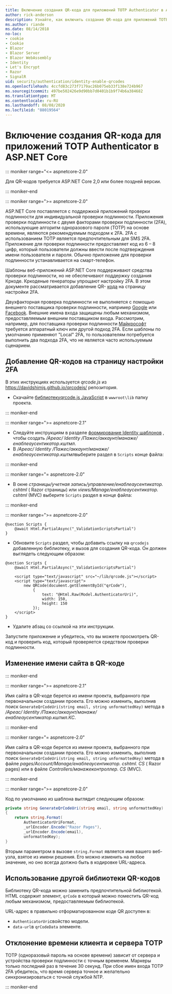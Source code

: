 ```yaml
---
title: Включение создания QR-кода для приложений TOTP Authenticator в ASP.NET Core
author: rick-anderson
description: Узнайте, как включить создание QR-кода для приложений TOTP Authenticator, работающих с ASP.NET Core двухфакторной проверки подлинности.
ms.author: riande
ms.date: 08/14/2018
no-loc:
- cookie
- Cookie
- Blazor
- Blazor Server
- Blazor WebAssembly
- Identity
- Let's Encrypt
- Razor
- SignalR
uid: security/authentication/identity-enable-qrcodes
ms.openlocfilehash: 4ccfd83c273f7179ac26b075eb33f138e724b967
ms.sourcegitcommit: 497be502426e9d90bb7d0401b1b9f74b6a384682
ms.translationtype: MT
ms.contentlocale: ru-RU
ms.lasthandoff: 08/08/2020
ms.locfileid: "88019564"
---
```

# <a name="enable-qr-code-generation-for-totp-authenticator-apps-in-aspnet-core"></a>Включение создания QR-кода для приложений TOTP Authenticator в ASP.NET Core

::: moniker range="<= aspnetcore-2.0"

Для QR-кодов требуется ASP.NET Core 2,0 или более поздней версии.

::: moniker-end

::: moniker range=">= aspnetcore-2.0"

ASP.NET Core поставляется с поддержкой приложений проверки подлинности для индивидуальной проверки подлинности. Приложения проверки подлинности с двумя факторами проверки подлинности (2FA), использующие алгоритм одноразового пароля (TOTP) на основе времени, являются рекомендуемым подходом к 2FA. 2FA с использованием TOTP является предпочтительным для SMS 2FA. Приложение для проверки подлинности предоставляет код из 6 – 8 цифр, который пользователи должны ввести после подтверждения имени пользователя и пароля. Обычно приложение для проверки подлинности устанавливается на смарт-телефон.

Шаблоны веб-приложений ASP.NET Core поддерживают средства проверки подлинности, но не обеспечивают поддержку создания Кркоде. Кркоденые генераторы упрощают настройку 2FA. В этом документе рассматривается добавление QR- [кода](https://wikipedia.org/wiki/QR_code) на страницу настройки 2FA.

Двухфакторная проверка подлинности не выполняется с помощью внешнего поставщика проверки подлинности, например [Google](xref:security/authentication/google-logins) или [Facebook](xref:security/authentication/facebook-logins). Внешние имена входа защищены любым механизмом, предоставляемым внешним поставщиком входа. Рассмотрим, например, для поставщика проверки подлинности [Майкрософт](xref:security/authentication/microsoft-logins) требуется аппаратный ключ или другой подход 2FA. Если шаблоны по умолчанию применяют "Local" 2FA, то пользователям потребуется выполнить два подхода 2FA, что не является часто используемым сценарием.

## <a name="adding-qr-codes-to-the-2fa-configuration-page"></a>Добавление QR-кодов на страницу настройки 2FA

В этих инструкциях используется *qrcode.js* из https://davidshimjs.github.io/qrcodejs/ репозитория.

* Скачайте [библиотекуqrcode.js JavaScript](https://davidshimjs.github.io/qrcodejs/) в `wwwroot\lib` папку проекта.

::: moniker-end

::: moniker range=">= aspnetcore-2.1"

* Следуйте инструкциям в разделе [формирование Identity шаблонов](xref:security/authentication/scaffold-identity) , чтобы создать */Ареас/ Identity /Пажес/аккаунт/манаже/енаблеаусентикатор.кштмл*.
* В */Ареас/ Identity /Пажес/аккаунт/манаже/енаблеаусентикатор.кштмл*выберите раздел в `Scripts` конце файла:

::: moniker-end

::: moniker range="= aspnetcore-2.0"

* В окне *страницы/учетная запись/управление/енаблеаусентикатор. cshtml* ( Razor страницы) или *views/Manage/енаблеаусентикатор. cshtml* (MVC) выберите `Scripts` раздел в конце файла:

::: moniker-end

::: moniker range=">= aspnetcore-2.0"

```cshtml
@section Scripts {
    @await Html.PartialAsync("_ValidationScriptsPartial")
}
```

* Обновите `Scripts` раздел, чтобы добавить ссылку на `qrcodejs` добавленную библиотеку, и вызов для создания QR-кода. Он должен выглядеть следующим образом:

```cshtml
@section Scripts {
    @await Html.PartialAsync("_ValidationScriptsPartial")

    <script type="text/javascript" src="~/lib/qrcode.js"></script>
    <script type="text/javascript">
        new QRCode(document.getElementById("qrCode"),
            {
                text: "@Html.Raw(Model.AuthenticatorUri)",
                width: 150,
                height: 150
            });
    </script>
}
```

* Удалите абзац со ссылкой на эти инструкции.

Запустите приложение и убедитесь, что вы можете просмотреть QR-код и проверить код, который проверяется средством проверки подлинности.

## <a name="change-the-site-name-in-the-qr-code"></a>Изменение имени сайта в QR-коде

::: moniker-end

::: moniker range=">= aspnetcore-2.1"

Имя сайта в QR-коде берется из имени проекта, выбранного при первоначальном создании проекта. Его можно изменить, выполнив поиск `GenerateQrCodeUri(string email, string unformattedKey)` метода в */Ареас/ Identity /Пажес/аккаунт/манаже/енаблеаусентикатор.кштмл.КС*.

::: moniker-end

::: moniker range="= aspnetcore-2.0"

Имя сайта в QR-коде берется из имени проекта, выбранного при первоначальном создании проекта. Его можно изменить, выполнив поиск `GenerateQrCodeUri(string email, string unformattedKey)` метода в файле *pages/Account/Manage/енаблеаусентикатор. cshtml. CS* ( Razor pages) или в файле *Controllers/манажеконтроллер. CS* (MVC).

::: moniker-end

::: moniker range=">= aspnetcore-2.0"

Код по умолчанию из шаблона выглядит следующим образом:

```csharp
private string GenerateQrCodeUri(string email, string unformattedKey)
{
    return string.Format(
        AuthenticatorUriFormat,
        _urlEncoder.Encode("Razor Pages"),
        _urlEncoder.Encode(email),
        unformattedKey);
}
```

Вторым параметром в вызове `string.Format` является имя вашего веб-узла, взятое из имени решения. Его можно изменить на любое значение, но оно всегда должно быть в кодировке URL-адреса.

## <a name="using-a-different-qr-code-library"></a>Использование другой библиотеки QR-кодов

Библиотеку QR-кода можно заменить предпочтительной библиотекой. HTML содержит элемент, `qrCode` в который можно поместить QR-код любым механизмом, предоставляемым библиотекой.

URL-адрес в правильно отформатированном коде QR доступен в:

* `AuthenticatorUri`свойство модели.
* `data-url`в `qrCodeData` элементе.

## <a name="totp-client-and-server-time-skew"></a>Отклонение времени клиента и сервера TOTP

TOTP (одноразовый пароль на основе времени) зависит от сервера и устройства проверки подлинности с точным временем. Маркеры только последний раз в течение 30 секунд. При сбое имен входа TOTP 2FA убедитесь, что время сервера точное и желательно синхронизироваться с точной службой NTP.

::: moniker-end
